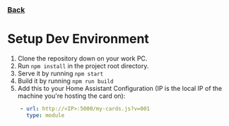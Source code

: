 ### [Back](/README.md)
# Setup Dev Environment

1. Clone the repository down on your work PC.
2. Run `npm install` in the project root directory.
3. Serve it by running `npm start`
4. Build it by running `npm run build`
5. Add this to your Home Assistant Configuration (IP is the local IP of the machine you're hosting the card on):
```yaml
    - url: http://<IP>:5000/my-cards.js?v=001
      type: module
```
